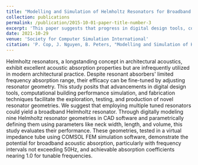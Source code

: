 ```yaml
---
title: "Modelling and Simulation of Helmholtz Resonators for Broadband Sound Absorption"
collection: publications
permalink: /publication/2015-10-01-paper-title-number-3
excerpt: 'This paper suggests that progress in digital design tools, computational building performance simulation, and fabrication techniques facilitates the exploration, testing, and production of novel Helmholtz resonator geometries.'
date: 2021-10-29
venue: 'Society for Computer Simulation International'
citation: 'P. Cop, J. Nguyen, B. Peters, "Modelling and Simulation of Helmholtz Resonators for Broadband Sound Absorption," in Proceedings of SimAUD 2021, www.simaud.org/papers'
---
```


Helmholtz resonators, a longstanding concept in architectural acoustics, exhibit excellent acoustic absorption properties but are infrequently utilized in modern architectural practice. Despite resonant absorbers' limited frequency absorption range, their efficacy can be fine-tuned by adjusting resonator geometry. This study posits that advancements in digital design tools, computational building performance simulation, and fabrication techniques facilitate the exploration, testing, and production of novel resonator geometries. We suggest that employing multiple tuned resonators could yield a broadband Helmholtz resonator. Through digitally modeling nine Helmholtz resonator geometries in CAD software and parametrically defining them using parameters like neck width, length, and volume, this study evaluates their performance. These geometries, tested in a virtual impedance tube using COMSOL FEM simulation software, demonstrate the potential for broadband acoustic absorption, particularly with frequency intervals not exceeding 50Hz, and achievable absorption coefficients nearing 1.0 for tunable frequencies.
